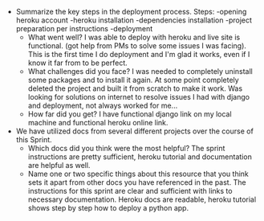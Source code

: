 - Summarize the key steps in the deployment process. 
Steps:
-opening heroku account
-heroku installation
-dependencies installation
-project preparation per instructions
-deployment
  - What went well?
  I was able to deploy with heroku and live site is functional. (got help from PMs to solve some issues I was facing). This is the first time I do deployment and I'm glad it works, even if I know it far from to be perfect.
  - What challenges did you face?
  I was needed to completely uninstall some packages and to install it again. At some point completely deleted the project and built it from scratch to make it work.
  Was looking for solutions on internet to resolve issues I had with django and deployment, not always worked for me... 
  - How far did you get?
  I have functional django link on my local machine and functional heroku online link.
- We have utilized docs from several different projects over the course of this Sprint.
  - Which docs did you think were the most helpful? 
  The sprint instructions are pretty sufficient, heroku tutorial and documentation are helpful as well.
  - Name one or two specific things about this resource that you think sets it apart from other docs you have referenced in the past. 
 The instructions for this sprint are clear and sufficient with links to necessary documentation.
 Heroku docs are readable, heroku tutorial shows step by step how to deploy a python app.

